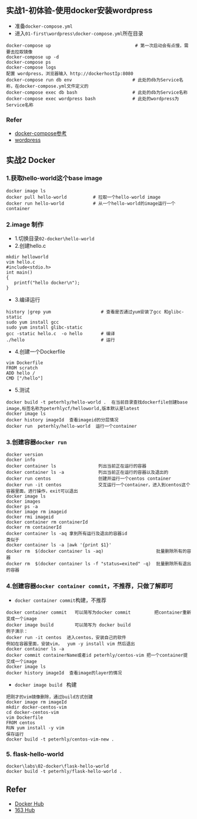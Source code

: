 ## 实战1-初体验-使用docker安装wordpress
+ 准备`docker-compose.yml`
+ 进入`01-first\wordpress\docker-compose.yml`所在目录
```
docker-compose up                                # 第一次启动会有点慢，需要去拉取镜像
docker-compose up -d 
docker-compose ps 
docker-compose logs
配置 wordpress，浏览器输入 http://dockerhostIp:8080
docker-compose run db env                       # 此处的db为Service名称，在docker-compose.yml文件定义的
docker-compose exec db bash                     # 此处的db为Service名称
docker-compose exec wordpress bash              # 此处的wordpress为Service名称
```
### Refer
+ [docker-compose参考](https://docs.docker.com/compose/wordpress/#define-the-project)
+ [wordpress](https://codex.wordpress.org/)

## 实战2 Docker
### 1.获取hello-world这个base image
```
docker image ls               
docker pull hello-world          # 拉取一个hello-world image
docker run hello-world           # 从一个hello-world的image运行一个container
```
### 2.image 制作
+ 1.切换目录`02-docker\hello-world`
+ 2.创建hello.c
```
mkdir helloworld
vim hello.c
#include<stdio.h>
int main()
{
   printf("hello docker\n");
}
```
+ 3.编译运行
```
history |grep yum                   # 查看是否通过yum安装了gcc 和glibc-static
sudo yum install gcc
sudo yum install glibc-static
gcc -static hello.c  -o hello       # 编译
./hello                             # 运行
```
+ 4.创建一个Dockerfile
```
vim Dockerfile
FROM scratch
ADD hello /
CMD ["/hello"]
```
+ 5.测试
```
docker build -t peterhly/hello-world .  在当前目录查找dockerfile创建base image,标签名称为peterhlycf/helloworld,版本默认是latest
docker image ls 
docker history imageId  查看imageid的分层情况
docker run  peterhly/hello-world  运行一个container
```

### 3.创建容器`docker run`
```
docker version
docker info
docker container ls			       列出当前正在运行的容器
docker container ls -a 		       列出当前正在运行的容器以及退出的
docker run centos  			       创建并运行一个centos container
docker run -it centos              交互运行一个container，进入到centos这个容器里面，进行操作，exit可以退出
docker image ls
docker images
docker ps -a 
docker image rm imageid
docker rmi imageid
docker container rm containerId
docker rm containerId
docker container ls -aq 拿到所有运行及退出的容器id
类似于
docker container ls -a |awk '{print $1}'
docker rm  $(docker container ls -aq)  					 批量删除所有的容器
docker rm  $(docker container ls -f "status=exited" -q)  批量删除所有退出的容器
```
### 4.创建容器`docker container commit`，不推荐，只做了解即可
+ `docker container commit`构建，不推荐
```
docker container commit   可以简写为docker commit         把container重新变成一个image
docker image build        可以简写为 docker build 
例子演示：
docker run -it centos  进入centos，安装自己的软件
例如在容器里面，安装vim，  yum -y install vim 然后退出
docker container ls -a 
docker commit containerName或者id peterhly/centos-vim 把一个container提交成一个image
docker image ls  
docker history imageId  查看image的layer的情况
```
+ `docker image build ` 构建
```
把刚才的vim镜像删除，通过build方式创建
docker image rm imageId
mkdir docker-centos-vim
cd docker-centos-vim
vim Dockerfile
FROM centos
RUN yum install -y vim
保存运行
docker build -t peterhly/centos-vim-new .
```
### 5. flask-hello-world
```
docker\labs\02-docker\flask-hello-world
docker build -t peterhly/flask-hello-world .

```


## Refer
+ [Docker Hub](https://docs.docker.com)
+ [163 Hub](https://c.163yun.com/hub#/m/home/)